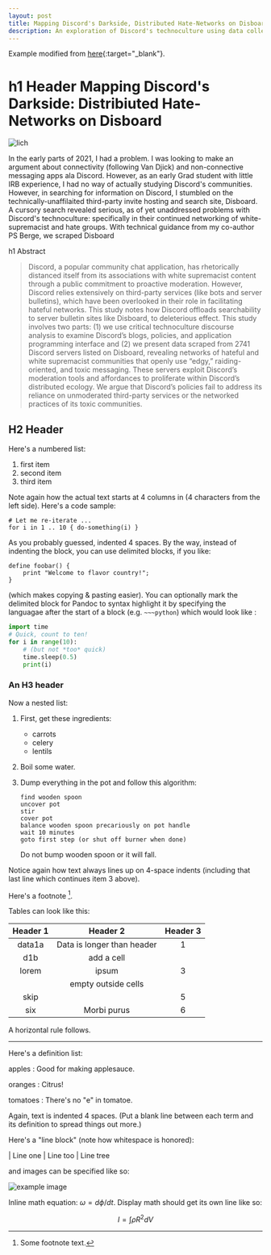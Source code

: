 ```yaml
---
layout: post
title: Mapping Discord's Darkside, Distributed Hate-Networks on Disboard
description: An exploration of Discord's technoculture using data collected from the third-party search board, Disboard.
---
```

Example modified from [here](http://www.unexpected-vortices.com/sw/rippledoc/quick-markdown-example.html){:target="_blank"}.

h1 Header Mapping Discord's Darkside: Distribiuted Hate-Networks on Disboard
============

![lich](/gradsitedemo/assets/images/lich.png "Playful Pedagogy")

In the early parts of 2021, I had a problem. I was looking to make an argument about connectivity (following Van Djick) and non-connective messaging apps ala Discord. However, as an early Grad student with little IRB experience, I had no way of actually studying Discord's communities. However, in searching for information on Discord, I stumbled on the technically-unaffilaited third-party invite hosting and search site, Disboard. A cursory search revealed serious, as of yet unaddressed problems with Discord's technoculture: specifically in their continued networking of white-supremacist and hate groups. With technical guidance from my co-author PS Berge, we scraped Disboard


h1 Abstract
>Discord, a popular community chat application, has rhetorically distanced itself from its associations with white supremacist content through a public commitment to proactive moderation. However, Discord relies extensively on third-party services (like bots and server bulletins), which have been overlooked in their role in facilitating hateful networks. This study notes how Discord offloads searchability to server bulletin sites like Disboard, to deleterious effect. This study involves two parts: (1) we use critical technoculture discourse analysis to examine Discord’s blogs, policies, and application programming interface and (2) we present data scraped from 2741 Discord servers listed on Disboard, revealing networks of hateful and white supremacist communities that openly use “edgy,” raiding-oriented, and toxic messaging. These servers exploit Discord’s moderation tools and affordances to proliferate within Discord’s distributed ecology. We argue that Discord’s policies fail to address its reliance on unmoderated third-party services or the networked practices of its toxic communities.



H2 Header
------------

Here's a numbered list:

 1. first item
 2. second item
 3. third item

Note again how the actual text starts at 4 columns in (4 characters
from the left side). Here's a code sample:

    # Let me re-iterate ...
    for i in 1 .. 10 { do-something(i) }

As you probably guessed, indented 4 spaces. By the way, instead of
indenting the block, you can use delimited blocks, if you like:

~~~
define foobar() {
    print "Welcome to flavor country!";
}
~~~

(which makes copying & pasting easier). You can optionally mark the
delimited block for Pandoc to syntax highlight it by specifying the languagae after the start of a block (e.g. `~~~python`) which would look like :

~~~python
import time
# Quick, count to ten!
for i in range(10):
    # (but not *too* quick)
    time.sleep(0.5)
    print(i)
~~~

### An H3 header ###

Now a nested list:

 1. First, get these ingredients:

      * carrots
      * celery
      * lentils

 2. Boil some water.

 3. Dump everything in the pot and follow
    this algorithm:

        find wooden spoon
        uncover pot
        stir
        cover pot
        balance wooden spoon precariously on pot handle
        wait 10 minutes
        goto first step (or shut off burner when done)

    Do not bump wooden spoon or it will fall.

Notice again how text always lines up on 4-space indents (including
that last line which continues item 3 above).

Here's a footnote [^1].

[^1]: Some footnote text.

Tables can look like this:

| Header 1 | Header 2                   | Header 3 |
|:--------:|:--------------------------:|:--------:|
| data1a   | Data is longer than header | 1        |
| d1b      | add a cell                 |          |
| lorem    | ipsum                      | 3        |
|          | empty outside cells        |          |
| skip     |                            | 5        |
| six      | Morbi purus                | 6        |


A horizontal rule follows.

***

Here's a definition list:

apples
  : Good for making applesauce.

oranges
  : Citrus!

tomatoes
  : There's no "e" in tomatoe.

Again, text is indented 4 spaces. (Put a blank line between each
term and  its definition to spread things out more.)

Here's a "line block" (note how whitespace is honored):

| Line one
|   Line too
| Line tree

and images can be specified like so:

![example image](https://images.unsplash.com/photo-1488190211105-8b0e65b80b4e?w=300&h=300&fit=crop "An exemplary image")

Inline math equation: $\omega = d\phi / dt$. Display
math should get its own line like so:

$$I = \int \rho R^{2} dV$$

